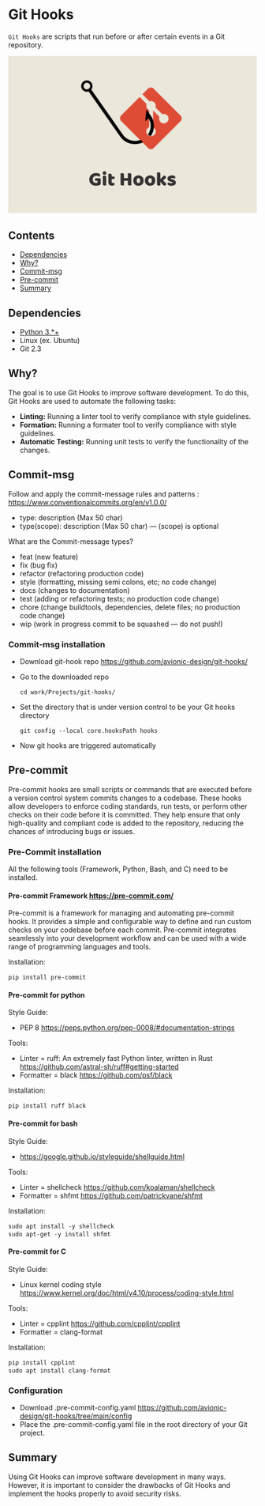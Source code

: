 # Git Hooks

`Git Hooks` are scripts that run before or after certain events in a Git repository.

![Image](img/git-hooks.png)

## Contents

* [Dependencies](#dependencies)
* [Why?](#why)
* [Commit-msg](#commit-msg)
* [Pre-commit](pre-commit)
* [Summary](summary)
  
## Dependencies

* [Python 3.*+](http://python.org/downloads)
* Linux (ex. Ubuntu)
* Git 2.3

## Why?

The goal is to use Git Hooks to improve software development. To do this, Git Hooks are used to automate the following tasks:

* **Linting:** Running a linter tool to verify compliance with style guidelines.
* **Formation:** Running a formater tool to verify compliance with style guidelines.
* **Automatic Testing:** Running unit tests to verify the functionality of the changes.

## Commit-msg

Follow and apply the commit-message rules and patterns :
<https://www.conventionalcommits.org/en/v1.0.0/>

* type: description (Max 50 char)
* type(scope): description (Max 50 char) — (scope) is optional

What are the Commit-message types?

* feat (new feature)
* fix (bug fix)
* refactor (refactoring production code)
* style (formatting, missing semi colons, etc; no code change)
* docs (changes to documentation)
* test (adding or refactoring tests; no production code change)
* chore (change buildtools, dependencies, delete files; no production code change)
* wip (work in progress commit to be squashed — do not push!)

### Commit-msg installation

* Download git-hook repo <https://github.com/avionic-design/git-hooks/>
* Go to the downloaded repo

    ```console
    cd work/Projects/git-hooks/
    ```

* Set the directory that is under version control to be your Git hooks directory

    ```console
    git config --local core.hooksPath hooks
    ```

* Now git hooks are triggered automatically

## Pre-commit

Pre-commit hooks are small scripts or commands that are executed before a version control system commits changes to a codebase. These hooks allow developers to enforce coding standards, run tests, or perform other checks on their code before it is committed. They help ensure that only high-quality and compliant code is added to the repository, reducing the chances of introducing bugs or issues.

### Pre-Commit installation

All the following tools (Framework, Python, Bash, and C) need to be installed.

#### Pre-commit Framework <https://pre-commit.com/>

Pre-commit is a framework for managing and automating pre-commit hooks. It provides a simple and configurable way to define and run custom checks on your codebase before each commit. Pre-commit integrates seamlessly into your development workflow and can be used with a wide range of programming languages and tools.

Installation:

```console
pip install pre-commit
```

#### Pre-commit for python

Style Guide:

* PEP 8 <https://peps.python.org/pep-0008/#documentation-strings>

Tools:

* Linter = ruff: An extremely fast Python linter, written in Rust <https://github.com/astral-sh/ruff#getting-started>
* Formatter = black <https://github.com/psf/black>

Installation:

```console
pip install ruff black
```

#### Pre-commit for bash

Style Guide:

* <https://google.github.io/styleguide/shellguide.html>

Tools:

* Linter = shellcheck <https://github.com/koalaman/shellcheck>
* Formatter = shfmt <https://github.com/patrickvane/shfmt>

Installation:

```console
sudo apt install -y shellcheck
sudo apt-get -y install shfmt
```

#### Pre-commit for C

Style Guide:

* Linux kernel coding style <https://www.kernel.org/doc/html/v4.10/process/coding-style.html>

Tools:

* Linter = cpplint <https://github.com/cpplint/cpplint>
* Formatter = clang-format

Installation:

```console
pip install cpplint
sudo apt install clang-format
```

### Configuration

* Download .pre-commit-config.yaml <https://github.com/avionic-design/git-hooks/tree/main/config>
* Place the .pre-commit-config.yaml file in the root directory of your Git project.
  
## Summary

Using Git Hooks can improve software development in many ways. However, it is important to consider the drawbacks of Git Hooks and implement the hooks properly to avoid security risks.
